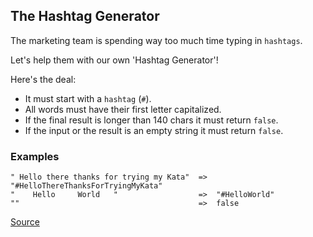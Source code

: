 ## The Hashtag Generator

The marketing team is spending way too much time typing in `hashtags`.

Let's help them with our own 'Hashtag Generator'!

Here's the deal:

- It must start with a `hashtag` (`#`).
- All words must have their first letter capitalized.
- If the final result is longer than 140 chars it must return `false`.
- If the input or the result is an empty string it must return `false`.

### Examples

```text
" Hello there thanks for trying my Kata"  =>  "#HelloThereThanksForTryingMyKata"
"    Hello     World   "                  =>  "#HelloWorld"
""                                        =>  false
```

[Source](https://www.codewars.com/kata/52449b062fb80683ec000024/train/python)